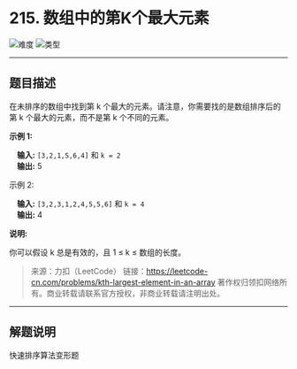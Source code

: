 # 215. 数组中的第K个最大元素

![难度](https://img.shields.io/badge/难度-中等-f0ad4e.svg?logo=leetcode&style=flat)  ![类型](https://img.shields.io/badge/类型-经典变形-violet.svg?style=flat)

---

## 题目描述

在未排序的数组中找到第 k 个最大的元素。请注意，你需要找的是数组排序后的第 k 个最大的元素，而不是第 k 个不同的元素。

**示例 1:**

&emsp;**输入:** `[3,2,1,5,6,4]` 和 `k = 2`  
&emsp;**输出:** 5

示例 2:

&emsp;**输入:** `[3,2,3,1,2,4,5,5,6]` 和 `k = 4`  
&emsp;**输出:** 4

**说明:**

你可以假设 k 总是有效的，且 1 ≤ k ≤ 数组的长度。

> 来源：力扣（LeetCode）
> 链接：https://leetcode-cn.com/problems/kth-largest-element-in-an-array
> 著作权归领扣网络所有。商业转载请联系官方授权，非商业转载请注明出处。

---

## 解题说明

快速排序算法变形题
